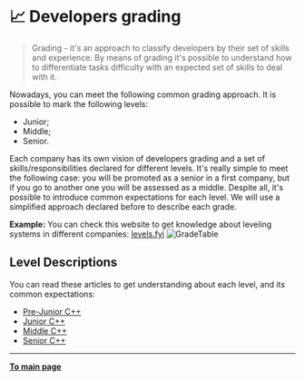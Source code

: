 # :chart_with_upwards_trend: Developers grading

> Grading - it's an approach to classify developers by their set of skills and experience. By means of grading it's possible to understand how to differentiate tasks difficulty with an expected set of skills to deal with it. 

Nowadays, you can meet the following common grading approach. It is possible to mark the following levels:
- Junior;
- Middle;
- Senior.

Each company has its own vision of developers grading and a set of skills/responsibilities declared for different levels. It's really simple to meet the following case: you will be promoted as a senior in a first company, but if you go to another one you will be assessed as a middle. Despite all, it's possible to introduce common expectations for each level. We will use a simplified approach declared before to describe each grade.

**Example:** You can check this website to get knowledge about leveling systems in different companies: [levels.fyi](https://www.levels.fyi/)
![](https://github.com/Salmer/CppDeveloperRoadmap/blob/main/Russian/Grades/Source/GradeTable.PNG?raw=true "GradeTable")


## Level Descriptions

You can read these articles to get understanding about each level, and its common expectations:
- [Pre-Junior C++](PreJunior.md)
- [Junior C++](Junior.md)
- [Middle C++](Middle.md)
- [Senior C++](Senior.md)

---

[**To main page**](../../README.md)